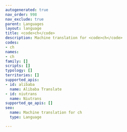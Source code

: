 ```yaml
---
autogenerated: true
nav_order: 998
nav_exclude: true
parent: Languages
layout: language
title: <code>ch</code>
description: Machine translation for <code>ch</code>
codes:
- ch
names:
- ch
family: []
scripts: []
typology: []
territories: []
supported_apis:
- id: alibaba
  name: Alibaba Translate
- id: niutrans
  name: Niutrans
supported_qe_apis: []
seo:
  name: Machine translation for ch
  type: Language

---
```


